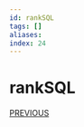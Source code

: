```yaml
---
id: rankSQL
tags: []
aliases: 
index: 24
---
```


# rankSQL
[PREVIOUS](pages/top_k_join_queries.md)
